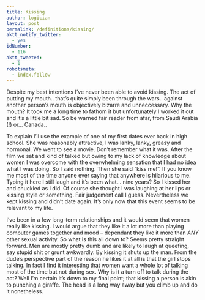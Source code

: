 ```yaml
---
title: Kissing
author: logician
layout: post
permalink: /definitions/kissing/
aktt_notify_twitter:
  - yes
idNumber:
  - 116
aktt_tweeted:
  - 1
robotsmeta:
  - index,follow
---
```

Despite my best intentions I&#8217;ve never been able to avoid kissing. <!--more-->The act of putting my mouth.. that&#8217;s quite simply been through the wars.. against another person&#8217;s mouth is objectively bizarre and unneccessary. Why the mouth? It took me a long time to fathom it but unfortunately I worked it out and it&#8217;s a little bit sad. So be warned fair reader from afar, from Saudi Arabia (!) or&#8230; Canada..

To explain I&#8217;ll use the example of one of my first dates ever back in high school. She was reasonably attractive, I was lanky, lanky, greasy and hormonal. We went to see a movie. Don&#8217;t remember what it was. After the film we sat and kind of talked but owing to my lack of knowledge about women I was overcome with the overwhelming sensation that I had no idea what I was doing. So I said nothing. Then she said &#8220;kiss me!&#8221;. If you know me most of the time anyone ever saying that anywhere is hilarious to me. Typing it here I still laugh and it&#8217;s been what&#8230; nine years? So I kissed her and chuckled as I did. Of course she thought I was laughing at her lips or kissing style or something. Fair judgement call I guess. Nevertheless we kept kissing and didn&#8217;t date again. It&#8217;s only now that this event seems to be relevant to my life.

I&#8217;ve been in a few long-term relationships and it would seem that women really like kissing. I would argue that they like it a lot more than playing computer games together and mood &#8211; dependant they like it more than *ANY* other sexual activity. So what is this all down to? Seems pretty straight forward. Men are mostly pretty dumb and are likely to laugh at queefing, say stupid shit or grunt awkwardly. By kissing it shuts up the man. From the dude&#8217;s perspective part of the reason he likes it at all is that the girl stops talking. In fact I find it interesting that women want a whole lot of talking most of the time but not during sex. Why is it a turn off to talk during the act? Well I&#8217;m certain it&#8217;s down to my final point; that kissing a person is akin to punching a giraffe. The head is a long way away but you climb up and do it nonetheless.